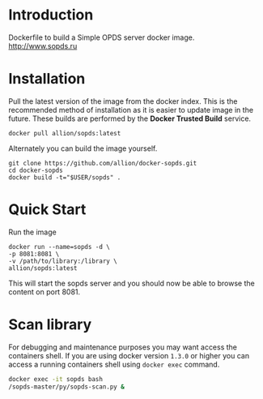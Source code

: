 # Introduction

Dockerfile to build a Simple OPDS server docker image.
http://www.sopds.ru

# Installation

Pull the latest version of the image from the docker index. This is the recommended method of installation as it is easier to update image in the future. These builds are performed by the **Docker Trusted Build** service.

```
docker pull allion/sopds:latest
```

Alternately you can build the image yourself.

```
git clone https://github.com/allion/docker-sopds.git
cd docker-sopds
docker build -t="$USER/sopds" .
```

# Quick Start

Run the image

```
docker run --name=sopds -d \
-p 8081:8081 \
-v /path/to/library:/library \
allion/sopds:latest
```

This will start the sopds server and you should now be able to browse the content on port 8081.


# Scan library

For debugging and maintenance purposes you may want access the containers shell. If you are using docker version `1.3.0` or higher you can access a running containers shell using `docker exec` command.

```bash
docker exec -it sopds bash
/sopds-master/py/sopds-scan.py &
```
